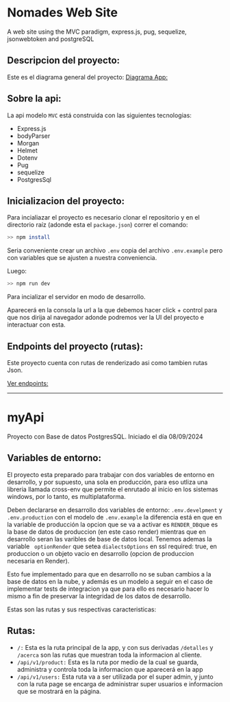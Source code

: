 # Nomades Web Site 
A web site using the MVC paradigm, express.js, pug, sequelize, jsonwebtoken and postgreSQL

## Descripcion del proyecto:

Este es el diagrama general del proyecto:
[Diagrama App:](./data/diagramaApp.md)

## Sobre la api: 

La api modelo `MVC` está construida con las siguientes tecnologias:

- Express.js
- bodyParser
- Morgan
- Helmet
- Dotenv
- Pug
- sequelize
- PostgresSql

## Inicializacion del proyecto:

Para incialiazar el proyecto es necesario clonar el repositorio y en el directorio raíz (adonde esta el `package.json`) correr el comando:

```bash
>> npm install
```
Seria conveniente crear un archivo `.env` copia del archivo `.env.example` pero con variables que se ajusten a nuestra conveniencia. 

Luego:

```bash
>> npm run dev
```
Para incializar el servidor en modo de desarrollo. 
 
Aparecerá en la consola la url a la que debemos hacer click + control para que nos dirija al navegador adonde podremos ver la UI del proyecto e interactuar con esta.

## Endpoints del proyecto (rutas):

Este proyecto cuenta con rutas de renderizado asi como tambien rutas Json.

[Ver endpoints:](./data/rutas.md)

<hr>

# myApi

Proyecto con Base de datos PostgresSQL. Iniciado el día 08/09/2024

## Variables de entorno:
El proyecto esta preparado para trabajar con dos variables de entorno en desarrollo, y por supuesto, una sola en producción, para eso utliza una libreria llamada cross-env que permite el enrutado al inicio en los sistemas windows, por lo tanto, es multiplataforma. 

Deben declararse en desarrollo dos variables de entorno: `.env.develpment` y `.env.production` con el modelo de `.env.example` la diferencia está en que en la variable de producción la opcion que se va a activar es `RENDER_DB`que es la base de datos de produccion (en este caso render) mientras que en desarrollo seran las varibles de base de datos local. Tenemos ademas la variable ` optionRender` que setea `dialectsOptions` en ssl required: true, en produccion o un objeto vacio en desarrollo (opcion de produccion necesaria en Render).

Esto fue implementado para que en desarrollo no se suban cambios a la base de datos en la nube, y además es un modelo a seguir en el caso de implementar tests de integracion ya que para ello es necesario hacer lo mismo a fin de preservar la integridad de los datos de desarrollo.

Estas son las rutas y sus respectivas caracteristicas:

## Rutas:
- `/:` Esta es la ruta principal de la app, y con sus derivadas `/detalles` y `/acerca` son las rutas que muestran toda la informacion al cliente. 
- `/api/v1/product:` Esta es la ruta por medio de la cual se guarda, administra y controla toda la informacion que aparecerá en la app
- `/api/v1/users:` Esta ruta va a ser utilizada por el super admin, y junto con la ruta page se encarga de administrar super usuarios e informacion que se mostrará en la página.

